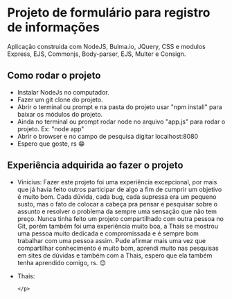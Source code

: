 # Projeto de formulário para registro de informações
Aplicação construida com NodeJS, Bulma.io, JQuery, CSS e modulos Express, EJS, Commonjs, Body-parser, EJS, Multer e Consign.

<h2>Como rodar o projeto </h2>
<ul>
  <li>
    Instalar NodeJs no computador.
  </li>
  <li>
    Fazer um git clone do projeto.
  </li>
  <li>
    Abrir o terminal ou prompt e na pasta do projeto usar "npm install" para baixar os módulos do projeto.
  </li>
  <li>
    Ainda no terminal ou prompt rodar node no arquivo "app.js" para rodar o projeto. Ex: "node app"
  </li>
  <li>
    Abrir o browser e no campo de pesquisa digitar localhost:8080 
  </li>
  <li>
    Espero que goste, rs 😁
  </li>
</ul>
<h2>Experiência adquirida ao fazer o projeto</h2>
<ul>
  <li>
    <p>Vinicius: Fazer este projeto foi uma experiência excepcional, por mais que já havia feito outros participar de algo a fim de cumprir um objetivo é muito bom. Cada dúvida, cada bug, cada supressa era um pequeno susto, mas o fato de colocar a cabeça pra pensar e pesquisar sobre o assunto e resolver o problema da sempre uma sensação que não tem preço. Nunca tinha feito um projeto compartilhado com outra pessoa no Git, porém também foi uma experiência muito boa, a Thaís se mostrou uma pessoa muito dedicada e compromissada e é sempre bom trabalhar com uma pessoa assim. Pude afirmar mais uma vez que compartilhar conhecimento é muito bom, aprendi muito nas pesquisas em sites de dúvidas e também com a Thais, espero que ela também tenha aprendido comigo, rs. 😊 </p>
  </li>
  <li>
    <p>Thais: 
      
    </p>
    
  </li>
 </ul>
